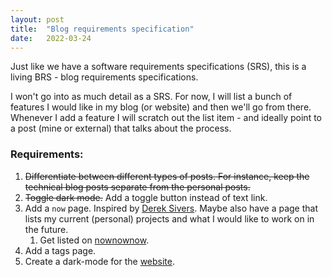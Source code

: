 ```yaml
---
layout: post
title:  "Blog requirements specification"
date:   2022-03-24
---
```


Just like we have a software requirements specifications (SRS), this is a living BRS - blog requirements specifications. 

I won't go into as much detail as a SRS. For now, I will list a bunch of features I would like in my blog (or website) and then we'll go from there. Whenever I add a feature I will scratch out the list item - and ideally point to a post (mine or external) that talks about the process.

### Requirements:
1. ~~Differentiate between different types of posts. For instance, keep the technical blog posts separate from the personal posts.~~
2. ~~Toggle dark mode.~~ Add a toggle button instead of text link. 
3. Add a `now` page. Inspired by [Derek Sivers]. Maybe also have a page that lists my current (personal) projects and what I would like to work on in the future. 
    1. Get listed on [nownownow].
4. Add a tags page.
5. Create a dark-mode for the [website].



[Derek Sivers]: https://sive.rs/nowff
[nownownow]: https://nownownow.com/about
[website]: https://trevorbonjour.me